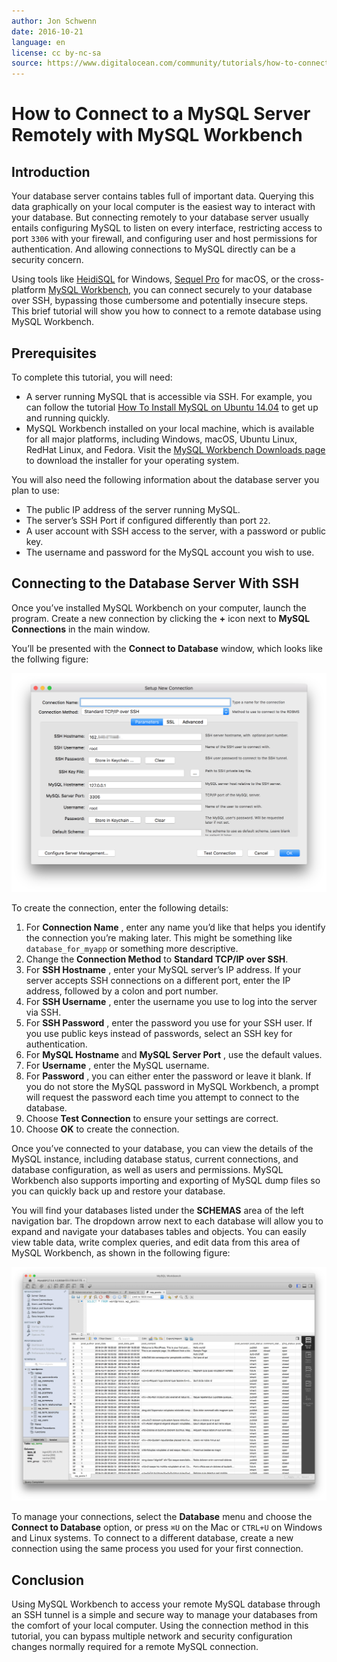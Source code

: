 ```yaml
---
author: Jon Schwenn
date: 2016-10-21
language: en
license: cc by-nc-sa
source: https://www.digitalocean.com/community/tutorials/how-to-connect-to-a-mysql-server-remotely-with-mysql-workbench
---
```


# How to Connect to a MySQL Server Remotely with MySQL Workbench

## Introduction

Your database server contains tables full of important data. Querying this data graphically on your local computer is the easiest way to interact with your database. But connecting remotely to your database server usually entails configuring MySQL to listen on every interface, restricting access to port `3306` with your firewall, and configuring user and host permissions for authentication. And allowing connections to MySQL directly can be a security concern.

Using tools like [HeidiSQL](http://www.heidisql.com/) for Windows, [Sequel Pro](http://sequelpro.com/) for macOS, or the cross-platform [MySQL Workbench](http://www.mysql.com/products/workbench/), you can connect securely to your database over SSH, bypassing those cumbersome and potentially insecure steps. This brief tutorial will show you how to connect to a remote database using MySQL Workbench.

## Prerequisites

To complete this tutorial, you will need:

- A server running MySQL that is accessible via SSH. For example, you can follow the tutorial [How To Install MySQL on Ubuntu 14.04](how-to-install-mysql-on-ubuntu-14-04) to get up and running quickly.
- MySQL Workbench installed on your local machine, which is available for all major platforms, including Windows, macOS, Ubuntu Linux, RedHat Linux, and Fedora. Visit the [MySQL Workbench Downloads page](http://dev.mysql.com/downloads/workbench/) to download the installer for your operating system.

You will also need the following information about the database server you plan to use:

- The public IP address of the server running MySQL. 
- The server’s SSH Port if configured differently than port `22`.
- A user account with SSH access to the server, with a password or public key.
- The username and password for the MySQL account you wish to use.

## Connecting to the Database Server With SSH

Once you’ve installed MySQL Workbench on your computer, launch the program. Create a new connection by clicking the **+** icon next to **MySQL Connections** in the main window.

You’ll be presented with the **Connect to Database** window, which looks like the follwing figure:

![mac](https://raw.githubusercontent.com/opendocs-md/do-tutorials-images/master/img/mysql_workbench_ssh/G6koxy9.png)

To create the connection, enter the following details:

1. For **Connection Name** , enter any name you’d like that helps you identify the connection you’re making later. This might be something like `database_for_myapp` or something more descriptive.
2. Change the **Connection Method** to **Standard TCP/IP over SSH**.
3. For **SSH Hostname** , enter your MySQL server’s IP address. If your server accepts SSH connections on a different port, enter the IP address, followed by a colon and port number.
4. For **SSH Username** , enter the username you use to log into the server via SSH. 
5. For **SSH Password** , enter the password you use for your SSH user. If you use public keys instead of passwords, select an SSH key for authentication. 
6. For **MySQL Hostname** and **MySQL Server Port** , use the default values.
7. For **Username** , enter the MySQL username. 
8. For **Password** , you can either enter the password or leave it blank. If you do not store the MySQL password in MySQL Workbench, a prompt will request the password each time you attempt to connect to the database.
9. Choose **Test Connection** to ensure your settings are correct. 
10. Choose **OK** to create the connection.

Once you’ve connected to your database, you can view the details of the MySQL instance, including database status, current connections, and database configuration, as well as users and permissions. MySQL Workbench also supports importing and exporting of MySQL dump files so you can quickly back up and restore your database.

You will find your databases listed under the **SCHEMAS** area of the left navigation bar. The dropdown arrow next to each database will allow you to expand and navigate your databases tables and objects. You can easily view table data, write complex queries, and edit data from this area of MySQL Workbench, as shown in the following figure:

![A table query in MySQL Workbench](https://raw.githubusercontent.com/opendocs-md/do-tutorials-images/master/img/mysql_workbench_ssh/t0QrK2T2.png)

To manage your connections, select the **Database** menu and choose the **Connect to Database** option, or press `⌘U` on the Mac or `CTRL+U` on Windows and Linux systems. To connect to a different database, create a new connection using the same process you used for your first connection.

## Conclusion

Using MySQL Workbench to access your remote MySQL database through an SSH tunnel is a simple and secure way to manage your databases from the comfort of your local computer. Using the connection method in this tutorial, you can bypass multiple network and security configuration changes normally required for a remote MySQL connection.
